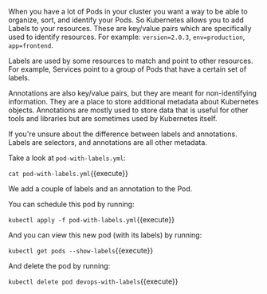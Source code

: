 When you have a lot of Pods in your cluster you want a way to be able to organize, sort, and identify your Pods. So Kubernetes allows you to add Labels to your resources. These are key/value pairs which are specifically used to identify resources. For example: `version=2.0.3`, `env=production`, `app=frontend`.

Labels are used by some resources to match and point to other resources. For example, Services point to a group of Pods that have a certain set of labels.

Annotations are also key/value pairs, but they are meant for non-identifying information. They are a place to store additional metadata about Kubernetes objects. Annotations are mostly used to store data that is useful for other tools and libraries but are sometimes used by Kubernetes itself.

If you're unsure about the difference between labels and annotations. Labels are selectors, and annotations are all other metadata.

Take a look at `pod-with-labels.yml`:

`cat pod-with-labels.yml`{{execute}}

We add a couple of labels and an annotation to the Pod.

You can schedule this pod by running:

`kubectl apply -f pod-with-labels.yml`{{execute}}

And you can view this new pod (with its labels) by running:

`kubectl get pods --show-labels`{{execute}}

And delete the pod by running:

`kubectl delete pod devops-with-labels`{{execute}}
